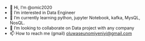 - 👋 Hi, I’m @omic2020
- 👀 I’m interested in Data Engineer 
- 🌱 I’m currently learning python, jupyter Notebook, kafka, MysQL, NosQL.
- 💞️ I’m looking to collaborate on Data project with any company
- 📫 How to reach me (gmail)  oluwaseunomiyeniyi@gmail.com

<!---
omic2020/omic2020 is a ✨ special ✨ repository because its `README.md` (this file) appears on your GitHub profile.
You can click the Preview link to take a look at your changes.
--->
